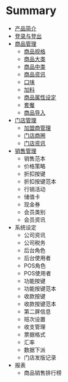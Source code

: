 # Summary

* [产品简介](README.md)
* [登录与登出](chapter1.md)
* [商品管理](chapter2.md)
   * [商品规格](shang_pin_gui_ge.md)
   * [商品大类](shang_pin_da_lei.md)
   * [商品中类](shang_pin_zhong_lei.md)
   * [商品资讯](shang_pin_zi_xun.md)
   * [口味](kou_wei.md)
   * [加料](jia_liao.md)
   * [商品属性设定](shang_pin_shu_xing_she_ding.md)
   * [套餐](tao_can.md)
   * [商品导入](shang_pin_dao_ru.md)
* [门店管理](chapter3.md)
   * [加盟商管理](jia_meng_shang_guan_li.md)
   * [门店商圈](men_dian_shang_quan.md)
   * [门店资讯](men_dian_zi_xun.md)
* [销售管理](chapter4.md)
   * 销售范本
   * 价格策略
   * 折扣按键
   * 折扣按键范本
   * 行销活动
   * 储值卡
   * 现金券
   * 会员类别
   * 会员资讯
* 系统设定
   * 公司资讯
   * 公司税务
   * 后台角色
   * 后台使用者
   * POS角色
   * POS使用者
   * 功能按键
   * 功能按键范本
   * 收款按键
   * 收款按键范本
   * 第二屏信息
   * 班次设置
   * 收支管理
   * 票据格式
   * 汇率
   * 数据下派
   * 门店发版记录
* 报表
   * 商品销售排行榜


